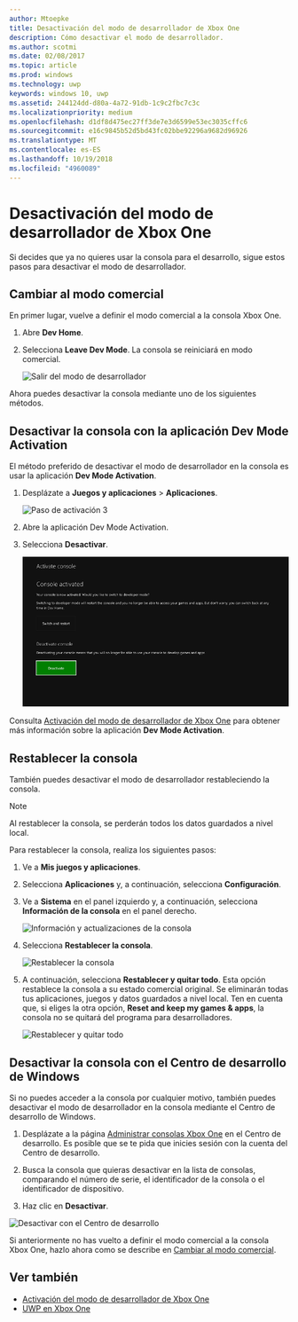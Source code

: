 ```yaml
---
author: Mtoepke
title: Desactivación del modo de desarrollador de Xbox One
description: Cómo desactivar el modo de desarrollador.
ms.author: scotmi
ms.date: 02/08/2017
ms.topic: article
ms.prod: windows
ms.technology: uwp
keywords: windows 10, uwp
ms.assetid: 244124dd-d80a-4a72-91db-1c9c2fbc7c3c
ms.localizationpriority: medium
ms.openlocfilehash: d1df8d475ec27ff3de7e3d6599e53ec3035cffc6
ms.sourcegitcommit: e16c9845b52d5bd43fc02bbe92296a9682d96926
ms.translationtype: MT
ms.contentlocale: es-ES
ms.lasthandoff: 10/19/2018
ms.locfileid: "4960089"
---
```

# <a name="xbox-one-developer-mode-deactivation"></a>Desactivación del modo de desarrollador de Xbox One

Si decides que ya no quieres usar la consola para el desarrollo, sigue estos pasos para desactivar el modo de desarrollador.

## <a name="switch-to-retail-mode"></a>Cambiar al modo comercial

En primer lugar, vuelve a definir el modo comercial a la consola Xbox One.

1. Abre **Dev Home**.

2. Selecciona **Leave Dev Mode**.  La consola se reiniciará en modo comercial.  

   ![Salir del modo de desarrollador](images/devkit-deactivation-1.png)

Ahora puedes desactivar la consola mediante uno de los siguientes métodos.

## <a name="deactivate-your-console-using-the-dev-mode-activation-app"></a>Desactivar la consola con la aplicación Dev Mode Activation

El método preferido de desactivar el modo de desarrollador en la consola es usar la aplicación **Dev Mode Activation**. 

1. Desplázate a **Juegos y aplicaciones** > **Aplicaciones**.
  
   ![Paso de activación 3](images/devkit-deactivation-5.png)    
   
2.  Abre la aplicación Dev Mode Activation.

3.  Selecciona **Desactivar**.
  
    ![Desactivar la consola](images/deactivation-app.png)

Consulta [Activación del modo de desarrollador de Xbox One](devkit-activation.md) para obtener más información sobre la aplicación **Dev Mode Activation**. 

## <a name="reset-your-console"></a>Restablecer la consola

También puedes desactivar el modo de desarrollador restableciendo la consola.  

> [!NOTE]
> Al restablecer la consola, se perderán todos los datos guardados a nivel local.

Para restablecer la consola, realiza los siguientes pasos:

1.  Ve a **Mis juegos y aplicaciones**.

2.  Selecciona **Aplicaciones** y, a continuación, selecciona **Configuración**.

3.  Ve a **Sistema** en el panel izquierdo y, a continuación, selecciona **Información de la consola** en el panel derecho.   
   
    ![Información y actualizaciones de la consola](images/devkit-deactivation-2.png)  
    
4.  Selecciona **Restablecer la consola**.
    
    ![Restablecer la consola](images/devkit-deactivation-3.png)
    
5.  A continuación, selecciona **Restablecer y quitar todo**. Esta opción restablece la consola a su estado comercial original.  Se eliminarán todas tus aplicaciones, juegos y datos guardados a nivel local. Ten en cuenta que, si eliges la otra opción, **Reset and keep my games & apps**, la consola no se quitará del programa para desarrolladores.  
   
    ![Restablecer y quitar todo](images/devkit-deactivation-4.png)

## <a name="deactivate-your-console-using-windows-dev-center"></a>Desactivar la consola con el Centro de desarrollo de Windows

Si no puedes acceder a la consola por cualquier motivo, también puedes desactivar el modo de desarrollador en la consola mediante el Centro de desarrollo de Windows.

1. Desplázate a la página [Administrar consolas Xbox One](https://partner.microsoft.com/xboxdevices) en el Centro de desarrollo. Es posible que se te pida que inicies sesión con la cuenta del Centro de desarrollo.

2. Busca la consola que quieras desactivar en la lista de consolas, comparando el número de serie, el identificador de la consola o el identificador de dispositivo.  

3. Haz clic en **Desactivar**.  
  
![Desactivar con el Centro de desarrollo](images/devkit-deactivation-6.png)

Si anteriormente no has vuelto a definir el modo comercial a la consola Xbox One, hazlo ahora como se describe en [Cambiar al modo comercial](#switch-to-retail-mode).

## <a name="see-also"></a>Ver también
- [Activación del modo de desarrollador de Xbox One](devkit-activation.md)
- [UWP en Xbox One](index.md)
